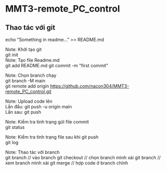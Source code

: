 # MMT3-remote_PC_control

## Thao tác với git  
echo "Something in readme..." >> README.md  

Note: Khởi tạo git  
git init  
Note: Tạo file Readme.md  
git add README.md
git commit -m "first commit"  

Note: Chọn branch chạy  
git branch -M main  
git remote add origin https://github.com/nacon304/MMT3-remote_PC_control.git  

Note: Upload code lên  
Lần đầu: git push -u origin main  
Lần sau: git push  

Note: Kiểm tra tình trạng gửi file commit  
git status  

Note: Kiểm tra tình trạng file sau khi git push  
git log

Note: Thao tác với branch  
git branch <name>
// vào branch <name>
git checkout
// chọn branch mình xài
git branch
// xem branch mình xài
git merge <branch name>
// hợp code ở branch chính
